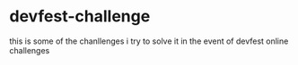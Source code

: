 # devfest-challenge
this is some of the chanllenges i try to solve it in the event of devfest online challenges
